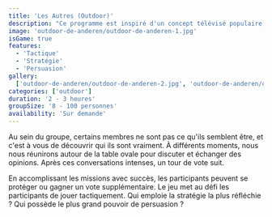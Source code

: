 ```yaml
---
title: 'Les Autres (Outdoor)'
description: "Ce programme est inspiré d'un concept télévisé populaire, à savoir 'Les Traîtres'."
image: 'outdoor-de-anderen/outdoor-de-anderen-1.jpg'
isGame: true
features:
  - 'Tactique'
  - 'Stratégie'
  - 'Persuasion'
gallery:
  ['outdoor-de-anderen/outdoor-de-anderen-2.jpg', 'outdoor-de-anderen/outdoor-de-anderen-3.jpg']
categories: ['outdoor']
duration: '2 - 3 heures'
groupSize: '8 - 100 personnes'
availability: 'Sur demande'
---
```


Au sein du groupe, certains membres ne sont pas ce qu'ils semblent être, et c'est à vous de découvrir qui ils sont vraiment. À différents moments, nous nous réunirons autour de la table ovale pour discuter et échanger des opinions. Après ces conversations intenses, un tour de vote suit.

En accomplissant les missions avec succès, les participants peuvent se protéger ou gagner un vote supplémentaire. Le jeu met au défi les participants de jouer tactiquement. Qui emploie la stratégie la plus réfléchie ? Qui possède le plus grand pouvoir de persuasion ?
